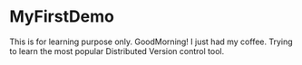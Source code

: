 # MyFirstDemo
This is for learning purpose only.
GoodMorning!
I just had my coffee.
Trying to learn the most popular Distributed  Version control tool.

